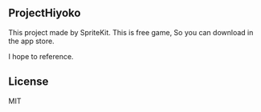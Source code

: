 ## ProjectHiyoko
This project made by SpriteKit.
This is free game,
So you can download in the app store.



I hope to reference.


## License
MIT
